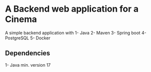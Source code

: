 # A Backend web application for a Cinema

A simple backend application with 
1- Java
2- Maven
3- Spring boot
4- PostgreSQL
5- Docker

## Dependencies
1- Java min. version 17

